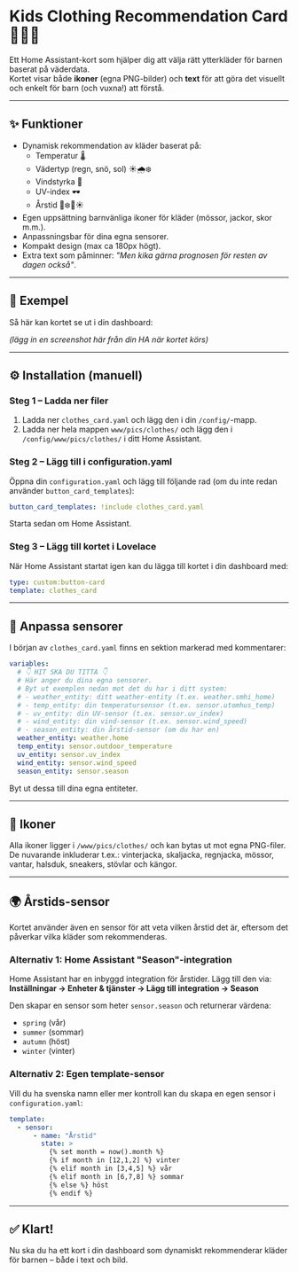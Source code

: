 # Kids Clothing Recommendation Card 👕🧤🧥

Ett Home Assistant-kort som hjälper dig att välja rätt ytterkläder för barnen baserat på väderdata.  
Kortet visar både **ikoner** (egna PNG-bilder) och **text** för att göra det visuellt och enkelt för barn (och vuxna!) att förstå.  

---

## ✨ Funktioner
- Dynamisk rekommendation av kläder baserat på:
  - Temperatur 🌡️
  - Vädertyp (regn, snö, sol) ☀️🌧️❄️
  - Vindstyrka 💨
  - UV-index 🕶️
  - Årstid 🍂❄️🌸☀️
- Egen uppsättning barnvänliga ikoner för kläder (mössor, jackor, skor m.m.).
- Anpassningsbar för dina egna sensorer.
- Kompakt design (max ca 180px högt).
- Extra text som påminner: *"Men kika gärna prognosen för resten av dagen också"*.

---

## 📸 Exempel
Så här kan kortet se ut i din dashboard:

*(lägg in en screenshot här från din HA när kortet körs)*

---

## ⚙️ Installation (manuell)

### Steg 1 – Ladda ner filer
1. Ladda ner `clothes_card.yaml` och lägg den i din `/config/`-mapp.  
2. Ladda ner hela mappen `www/pics/clothes/` och lägg den i `/config/www/pics/clothes/` i ditt Home Assistant.

### Steg 2 – Lägg till i configuration.yaml
Öppna din `configuration.yaml` och lägg till följande rad (om du inte redan använder `button_card_templates`):
```yaml
button_card_templates: !include clothes_card.yaml
```

Starta sedan om Home Assistant.

### Steg 3 – Lägg till kortet i Lovelace
När Home Assistant startat igen kan du lägga till kortet i din dashboard med:

```yaml
type: custom:button-card
template: clothes_card
```

---

## 🔧 Anpassa sensorer
I början av `clothes_card.yaml` finns en sektion markerad med kommentarer:

```yaml
variables:
  # 👇 HIT SKA DU TITTA 👇
  # Här anger du dina egna sensorer.
  # Byt ut exemplen nedan mot det du har i ditt system:
  # - weather_entity: ditt weather-entity (t.ex. weather.smhi_home)
  # - temp_entity: din temperatursensor (t.ex. sensor.utomhus_temp)
  # - uv_entity: din UV-sensor (t.ex. sensor.uv_index)
  # - wind_entity: din vind-sensor (t.ex. sensor.wind_speed)
  # - season_entity: din årstid-sensor (om du har en)
  weather_entity: weather.home
  temp_entity: sensor.outdoor_temperature
  uv_entity: sensor.uv_index
  wind_entity: sensor.wind_speed
  season_entity: sensor.season
```

Byt ut dessa till dina egna entiteter.

---

## 📂 Ikoner
Alla ikoner ligger i `/www/pics/clothes/` och kan bytas ut mot egna PNG-filer.  
De nuvarande inkluderar t.ex.: vinterjacka, skaljacka, regnjacka, mössor, vantar, halsduk, sneakers, stövlar och kängor.

---

## 🌍 Årstids-sensor
Kortet använder även en sensor för att veta vilken årstid det är, eftersom det påverkar vilka kläder som rekommenderas.

### Alternativ 1: Home Assistant "Season"-integration
Home Assistant har en inbyggd integration för årstider. Lägg till den via:  
**Inställningar → Enheter & tjänster → Lägg till integration → Season**

Den skapar en sensor som heter `sensor.season` och returnerar värdena:
- `spring` (vår)
- `summer` (sommar)
- `autumn` (höst)
- `winter` (vinter)

### Alternativ 2: Egen template-sensor
Vill du ha svenska namn eller mer kontroll kan du skapa en egen sensor i `configuration.yaml`:

```yaml
template:
  - sensor:
      - name: "Årstid"
        state: >
          {% set month = now().month %}
          {% if month in [12,1,2] %} vinter
          {% elif month in [3,4,5] %} vår
          {% elif month in [6,7,8] %} sommar
          {% else %} höst
          {% endif %}
```

---

## ✅ Klart!
Nu ska du ha ett kort i din dashboard som dynamiskt rekommenderar kläder för barnen – både i text och bild.
